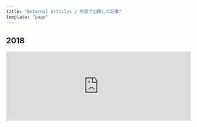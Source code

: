 ```yaml
---
title: "External Articles / 外部で公開した記事"
template: "page"
---
```


## 2018

<iframe src="https://hatenablog-parts.com/embed?url=https%3A%2F%2Ftech.mercari.com%2Fentry%2F2018%2F12%2F28%2F175147" style="border: 0; width: 100%; height: 190px;" allowfullscreen scrolling="no" allow="autoplay; encrypted-media"></iframe>

<div class="iframely-embed"><div class="iframely-responsive" style="height: 168px; padding-bottom: 0;"><a href="https://codezine.jp/article/detail/11199" data-iframely-url="//cdn.iframe.ly/api/iframe?url=https%3A%2F%2Fcodezine.jp%2Farticle%2Fdetail%2F11199&key=b9fe832f5332a1c3e40cbe51810e08d3"></a></div></div><script async src="//cdn.iframe.ly/embed.js" charset="utf-8"></script>
